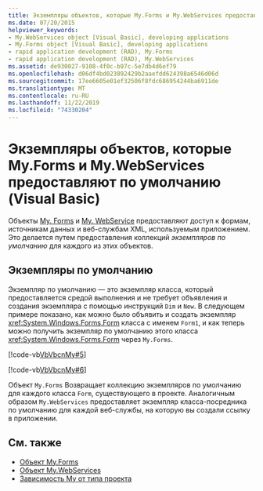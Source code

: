 ```yaml
---
title: Экземпляры объектов, которые My.Forms и My.WebServices предоставляют по умолчанию
ms.date: 07/20/2015
helpviewer_keywords:
- My.WebServices object [Visual Basic], developing applications
- My.Forms object [Visual Basic], developing applications
- rapid application development (RAD), My.Forms
- rapid application development (RAD), My.WebServices
ms.assetid: de930027-9108-4f0c-b97c-5e7db4d6ef79
ms.openlocfilehash: d06df4bd023892429b2aaefdd624398a6546d06d
ms.sourcegitcommit: 17ee6605e01ef32506f8fdc686954244ba6911de
ms.translationtype: MT
ms.contentlocale: ru-RU
ms.lasthandoff: 11/22/2019
ms.locfileid: "74330204"
---
```

# <a name="default-object-instances-provided-by-myforms-and-mywebservices-visual-basic"></a>Экземпляры объектов, которые My.Forms и My.WebServices предоставляют по умолчанию (Visual Basic)

Объекты [My. Forms](../../../visual-basic/language-reference/objects/my-forms-object.md) и [My. WebService](../../../visual-basic/language-reference/objects/my-webservices-object.md) предоставляют доступ к формам, источникам данных и веб-службам XML, используемым приложением. Это делается путем предоставления коллекций *экземпляров по умолчанию* для каждого из этих объектов.  
  
## <a name="default-instances"></a>Экземпляры по умолчанию  

 Экземпляр по умолчанию — это экземпляр класса, который предоставляется средой выполнения и не требует объявления и создания экземпляра с помощью инструкций `Dim` и `New`. В следующем примере показано, как можно было объявить и создать экземпляр <xref:System.Windows.Forms.Form> класса с именем `Form1`, и как теперь можно получить экземпляр по умолчанию этого класса <xref:System.Windows.Forms.Form> через `My.Forms`.  
  
 [!code-vb[VbVbcnMy#5](~/samples/snippets/visualbasic/VS_Snippets_VBCSharp/VbVbcnMy/VB/Class1.vb#5)]  
  
 [!code-vb[VbVbcnMy#6](~/samples/snippets/visualbasic/VS_Snippets_VBCSharp/VbVbcnMy/VB/Class1.vb#6)]  
  
 Объект `My.Forms` Возвращает коллекцию экземпляров по умолчанию для каждого класса `Form`, существующего в проекте. Аналогичным образом `My.WebServices` предоставляет экземпляр класса-посредника по умолчанию для каждой веб-службы, на которую вы создали ссылку в приложении.  
  
## <a name="see-also"></a>См. также

- [Объект My.Forms](../../../visual-basic/language-reference/objects/my-forms-object.md)
- [Объект My.WebServices](../../../visual-basic/language-reference/objects/my-webservices-object.md)
- [Зависимость My от типа проекта](../../../visual-basic/developing-apps/development-with-my/how-my-depends-on-project-type.md)
